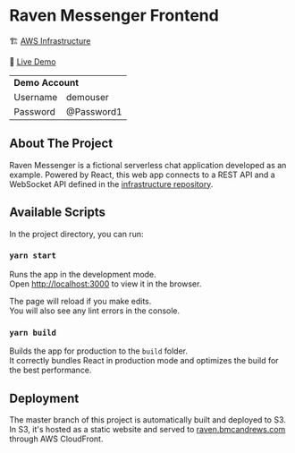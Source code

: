 # Raven Messenger Frontend
🏗 [AWS Infrastructure](https://github.com/barrymcandrews/raven-iac)

🚀 [Live Demo](https://raven.bmcandrews.com)

<table>
  <tr>
    <td colspan="2"><b>Demo Account</b></td>
  </tr>
  <tr>
    <td>Username</td>
    <td>demouser</td>
  </tr>
  <tr>
    <td>Password</td>
    <td>@Password1</td>
  </tr>
</table>


## About The Project
Raven Messenger is a fictional serverless chat application developed as an example. Powered by React, this web app connects to a REST API and a WebSocket API defined in the [infrastructure repository](https://github.com/barrymcandrews/raven-iac). 


## Available Scripts

In the project directory, you can run:

### `yarn start`

Runs the app in the development mode.<br />
Open [http://localhost:3000](http://localhost:3000) to view it in the browser.

The page will reload if you make edits.<br />
You will also see any lint errors in the console.

### `yarn build`

Builds the app for production to the `build` folder.<br />
It correctly bundles React in production mode and optimizes the build for the best performance.


## Deployment
The master branch of this project is automatically built and deployed to S3. In S3, it's hosted as a static website and served to [raven.bmcandrews.com](raven.bmcandrews.com) through AWS CloudFront.

